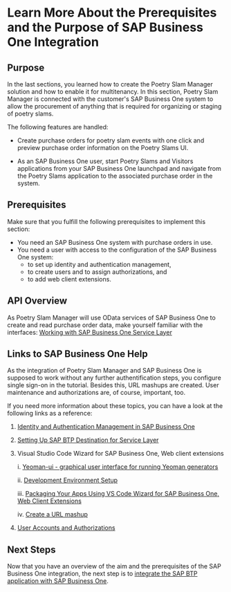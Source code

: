 # Learn More About the Prerequisites and the Purpose of SAP Business One Integration

## Purpose
In the last sections, you learned how to create the Poetry Slam Manager solution and how to enable it for multitenancy. In this section, Poetry Slam Manager is connected with the customer's SAP Business One system to allow the procurement of anything that is required for organizing or staging of poetry slams.

The following features are handled:
- Create purchase orders for poetry slam events with one click and preview purchase order information on the Poetry Slams UI.

- As an SAP Business One user, start Poetry Slams and Visitors applications from your SAP Business One launchpad and navigate from the Poetry Slams application to the associated purchase order in the system.

## Prerequisites
Make sure that you fulfill the following prerequisites to implement this section:
- You need an SAP Business One system with purchase orders in use.
- You need a user with access to the configuration of the SAP Business One system:
    - to set up identity and authentication management,
    - to create users and to assign authorizations, and
    - to add web client extensions.

## API Overview
As Poetry Slam Manager will use OData services of SAP Business One to create and read purchase order data, make yourself familiar with the interfaces: [Working with SAP Business One Service Layer](https://help.sap.com/doc/0d2533ad95ba4ad7a702e83570a21c32/9.3/en-US/Working_with_SAP_Business_One_Service_Layer.pdf)

## Links to SAP Business One Help
As the integration of Poetry Slam Manager and SAP Business One is supposed to work without any further authentification steps, you configure single sign-on in the tutorial. Besides this, URL mashups are created. User maintenance and authorizations are, of course, important, too. 

If you need more information about these topics, you can have a look at the following links as a reference:

1. [Identity and Authentication Management in SAP Business One](https://help.sap.com/docs/SAP_BUSINESS_ONE_IAM/548d6202b2b6491b824a488cfc447343/7f94c5836fad44e6a02322d39e229cc3.html)

2. [Setting Up SAP BTP Destination for Service Layer](https://help.sap.com/docs/SAP_BUSINESS_ONE_WEB_CLIENT/e6ac71d18c7543828bd4463f77d67ff7/bfeaccb8b53348318970f8bbbc3d5f0a.html?q=Business%20One%20extension)

3. Visual Studio Code Wizard for SAP Business One, Web client extensions

    i. [Yeoman-ui - graphical user interface for running Yeoman generators](https://github.com/SAP/yeoman-ui)

    ii. [Development Environment Setup](https://help.sap.com/docs/SAP_BUSINESS_ONE_WEB_CLIENT/e6ac71d18c7543828bd4463f77d67ff7/b121ab221f4044baaf6051bba14cc160.html)

    iii. [Packaging Your Apps Using VS Code Wizard for SAP Business One, Web Client Extensions](https://help.sap.com/docs/SAP_BUSINESS_ONE_WEB_CLIENT/e6ac71d18c7543828bd4463f77d67ff7/581b9433bb92442eb24b86b34041766e.html?q=Business%20One%20extension)
    
    iv. [Create a URL mashup](https://help.sap.com/docs/SAP_BUSINESS_ONE_WEB_CLIENT/e6ac71d18c7543828bd4463f77d67ff7/28461b436583429b9d17c2db43567323.html?q=Business%20One%20extension)

4. [User Accounts and Authorizations](https://help.sap.com/doc/saphelpiis_hc_b1_image_repository_consultant_training_basic_b1_90_tb1200_02_03_pdf/9.0/en-US/B1_90_TB1200_02_03.pdf)

## Next Steps
Now that you have an overview of the aim and the prerequisites of the SAP Business One integration, the next step is to [integrate the SAP BTP application with SAP Business One](./33a-B1-Integration.md).
